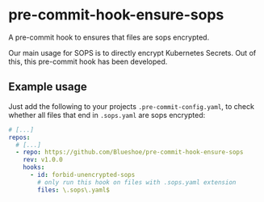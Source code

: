 # pre-commit-hook-ensure-sops
A pre-commit hook to ensures that files are sops encrypted.

Our main usage for SOPS is to directly encrypt Kubernetes Secrets. 
Out of this, this pre-commit hook has been developed. 

## Example usage
Just add the following to your projects `.pre-commit-config.yaml`, to check whether all files that end in `.sops.yaml` are sops encrypted:

```yaml
# [...]
repos:
  # [...]
  - repo: https://github.com/Blueshoe/pre-commit-hook-ensure-sops
    rev: v1.0.0
    hooks:
      - id: forbid-unencrypted-sops
        # only run this hook on files with .sops.yaml extension
        files: \.sops\.yaml$
```